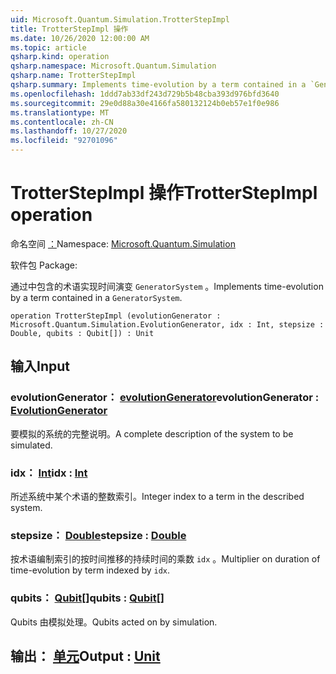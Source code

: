 ```yaml
---
uid: Microsoft.Quantum.Simulation.TrotterStepImpl
title: TrotterStepImpl 操作
ms.date: 10/26/2020 12:00:00 AM
ms.topic: article
qsharp.kind: operation
qsharp.namespace: Microsoft.Quantum.Simulation
qsharp.name: TrotterStepImpl
qsharp.summary: Implements time-evolution by a term contained in a `GeneratorSystem`.
ms.openlocfilehash: 1ddd7ab33df243d729b5b48cba393d976bfd3640
ms.sourcegitcommit: 29e0d88a30e4166fa580132124b0eb57e1f0e986
ms.translationtype: MT
ms.contentlocale: zh-CN
ms.lasthandoff: 10/27/2020
ms.locfileid: "92701096"
---
```

# <a name="trotterstepimpl-operation"></a><span data-ttu-id="8e17b-102">TrotterStepImpl 操作</span><span class="sxs-lookup"><span data-stu-id="8e17b-102">TrotterStepImpl operation</span></span>

<span data-ttu-id="8e17b-103">命名空间 [：](xref:Microsoft.Quantum.Simulation)</span><span class="sxs-lookup"><span data-stu-id="8e17b-103">Namespace: [Microsoft.Quantum.Simulation](xref:Microsoft.Quantum.Simulation)</span></span>

<span data-ttu-id="8e17b-104">软件包 [](https://nuget.org/packages/)</span><span class="sxs-lookup"><span data-stu-id="8e17b-104">Package: [](https://nuget.org/packages/)</span></span>


<span data-ttu-id="8e17b-105">通过中包含的术语实现时间演变 `GeneratorSystem` 。</span><span class="sxs-lookup"><span data-stu-id="8e17b-105">Implements time-evolution by a term contained in a `GeneratorSystem`.</span></span>

```qsharp
operation TrotterStepImpl (evolutionGenerator : Microsoft.Quantum.Simulation.EvolutionGenerator, idx : Int, stepsize : Double, qubits : Qubit[]) : Unit
```


## <a name="input"></a><span data-ttu-id="8e17b-106">输入</span><span class="sxs-lookup"><span data-stu-id="8e17b-106">Input</span></span>

### <a name="evolutiongenerator--evolutiongenerator"></a><span data-ttu-id="8e17b-107">evolutionGenerator： [evolutionGenerator](xref:Microsoft.Quantum.Simulation.EvolutionGenerator)</span><span class="sxs-lookup"><span data-stu-id="8e17b-107">evolutionGenerator : [EvolutionGenerator](xref:Microsoft.Quantum.Simulation.EvolutionGenerator)</span></span>

<span data-ttu-id="8e17b-108">要模拟的系统的完整说明。</span><span class="sxs-lookup"><span data-stu-id="8e17b-108">A complete description of the system to be simulated.</span></span>


### <a name="idx--int"></a><span data-ttu-id="8e17b-109">idx： [Int](xref:microsoft.quantum.lang-ref.int)</span><span class="sxs-lookup"><span data-stu-id="8e17b-109">idx : [Int](xref:microsoft.quantum.lang-ref.int)</span></span>

<span data-ttu-id="8e17b-110">所述系统中某个术语的整数索引。</span><span class="sxs-lookup"><span data-stu-id="8e17b-110">Integer index to a term in the described system.</span></span>


### <a name="stepsize--double"></a><span data-ttu-id="8e17b-111">stepsize： [Double](xref:microsoft.quantum.lang-ref.double)</span><span class="sxs-lookup"><span data-stu-id="8e17b-111">stepsize : [Double](xref:microsoft.quantum.lang-ref.double)</span></span>

<span data-ttu-id="8e17b-112">按术语编制索引的按时间推移的持续时间的乘数 `idx` 。</span><span class="sxs-lookup"><span data-stu-id="8e17b-112">Multiplier on duration of time-evolution by term indexed by `idx`.</span></span>


### <a name="qubits--qubit"></a><span data-ttu-id="8e17b-113">qubits： [Qubit](xref:microsoft.quantum.lang-ref.qubit)[]</span><span class="sxs-lookup"><span data-stu-id="8e17b-113">qubits : [Qubit](xref:microsoft.quantum.lang-ref.qubit)[]</span></span>

<span data-ttu-id="8e17b-114">Qubits 由模拟处理。</span><span class="sxs-lookup"><span data-stu-id="8e17b-114">Qubits acted on by simulation.</span></span>



## <a name="output--unit"></a><span data-ttu-id="8e17b-115">输出： [单元](xref:microsoft.quantum.lang-ref.unit)</span><span class="sxs-lookup"><span data-stu-id="8e17b-115">Output : [Unit](xref:microsoft.quantum.lang-ref.unit)</span></span>

